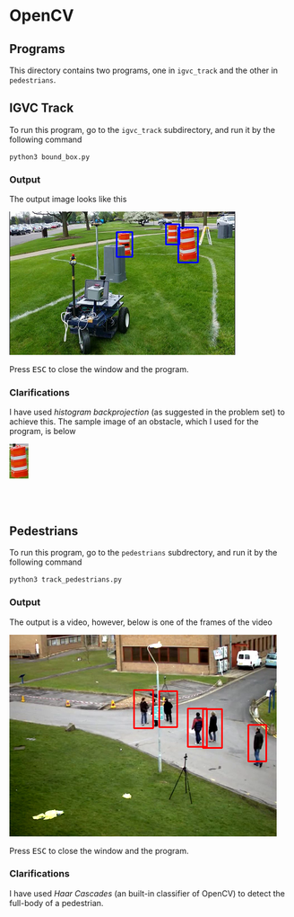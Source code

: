 # OpenCV

## Programs

This directory contains two programs, one in `igvc_track` and the other in `pedestrians`.

## IGVC Track

To run this program, go to the `igvc_track` subdirectory, and run it by the following command
```
python3 bound_box.py
```

### Output

The output image looks like this

![output_igvc](./test_img/out1.png)

Press <kbd>ESC</kbd> to close the window and the program.

### Clarifications

I have used *histogram backprojection* (as suggested in the problem set) to achieve this. The sample image of an obstacle, which I used for the program, is below

![sample_img](./igvc_track/abhiyaan_opencv_qn1_obstacle.png)

<br></br>

## Pedestrians

To run this program, go to the `pedestrians` subdrectory, and run it by the following command
```
python3 track_pedestrians.py
```

### Output

The output is a video, however, below is one of the frames of the video

![output_pedestrians](./test_img/out2.png)

Press <kbd>ESC</kbd> to close the window and the program.

### Clarifications

I have used *Haar Cascades* (an built-in classifier of OpenCV) to detect the full-body of a pedestrian.
